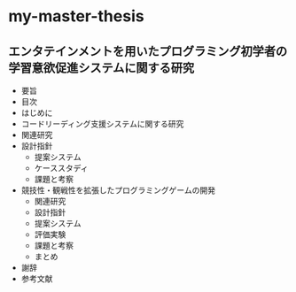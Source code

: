 # my-master-thesis
## エンタテインメントを用いたプログラミング初学者の学習意欲促進システムに関する研究

- 要旨
- 目次
- はじめに
- コードリーディング支援システムに関する研究
 - 関連研究
 - 設計指針
	- 提案システム
	- ケーススタディ
	- 課題と考察
- 競技性・観戦性を拡張したプログラミングゲームの開発
	- 関連研究
	- 設計指針
	- 提案システム
	- 評価実験
	- 課題と考察
  - まとめ
- 謝辞
- 参考文献
